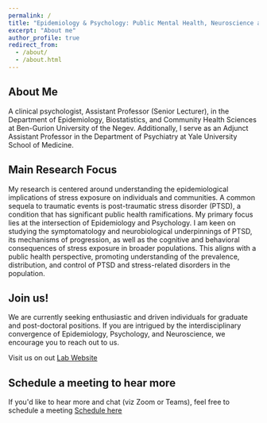 ```yaml
---
permalink: /
title: "Epidemiology & Psychology: Public Mental Health, Neuroscience and Clinical Interventions"
excerpt: "About me"
author_profile: true
redirect_from: 
  - /about/
  - /about.html
---
```


## About Me

A clinical psychologist, Assistant Professor (Senior Lecturer), in the Department of Epidemiology, Biostatistics, and Community Health Sciences at Ben-Gurion University of the Negev. Additionally, I serve as an Adjunct Assistant Professor in the Department of Psychiatry at Yale University School of Medicine.

## Main Research Focus

My research is centered around understanding the epidemiological implications of stress exposure on individuals and communities. A common sequela to traumatic events is post-traumatic stress disorder (PTSD), a condition that has significant public health ramifications. My primary focus lies at the intersection of Epidemiology and Psychology. I am keen on studying the symptomatology and neurobiological underpinnings of PTSD, its mechanisms of progression, as well as the cognitive and behavioral consequences of stress exposure in broader populations. This aligns with a public health perspective, promoting understanding of the prevalence, distribution, and control of PTSD and stress-related disorders in the population.

## Join us!
We are currently seeking enthusiastic and driven individuals for graduate and post-doctoral positions. If you are intrigued by the interdisciplinary convergence of Epidemiology, Psychology, and Neuroscience, we encourage you to reach out to us.

Visit us on out [Lab Website](https://www.orduek.com/)

## Schedule a meeting to hear more
If you'd like to hear more and chat (viz Zoom or Teams), feel free to schedule a meeting
[Schedule here](https://outlook.office365.com/owa/calendar/PeronsalMeetings@bgu.ac.il/bookings/)

